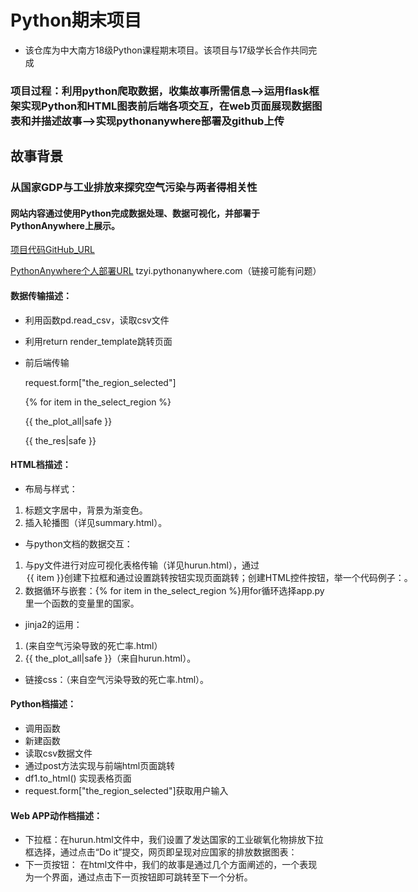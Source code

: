 # Python期末项目

- 该仓库为中大南方18级Python课程期末项目。该项目与17级学长合作共同完成

### 项目过程：利用python爬取数据，收集故事所需信息—>运用flask框架实现Python和HTML图表前后端各项交互，在web页面展现数据图表和并描述故事—>实现pythonanywhere部署及github上传

## 故事背景
### 从国家GDP与工业排放来探究空气污染与两者得相关性
#### 网站内容通过使用Python完成数据处理、数据可视化，并部署于PythonAnywhere上展示。

[项目代码GitHub_URL](https://github.com/Tengzyi/qmxm_Python)

[PythonAnywhere个人部署URL](tzyi.pythonanywhere.com)
tzyi.pythonanywhere.com（链接可能有问题）
#### 数据传输描述：
* 利用函数pd.read_csv，读取csv文件
* 利用return render_template跳转页面
* 前后端传输

  request.form["the_region_selected"]
  
  {% for item in the_select_region %}
  
  {{ the_plot_all|safe }}
  
  {{ the_res|safe }}
#### HTML档描述：
* 布局与样式：
1. 标题文字居中，背景为渐变色。
2. 插入轮播图（详见summary.html）。
* 与python文档的数据交互：
1. 与py文件进行对应可视化表格传输（详见hurun.html），通过 <option value="{{ item }}">{{ item }}创建下拉框和通过<input value='Do it!' type='SUBMIT'>设置跳转按钮实现页面跳转；创建HTML控件按钮，举一个代码例子：<p><input value='下一页：地区空气污染浓度' type='SUBMIT'></p >。
2. 数据循环与嵌套：{% for item in the_select_region %}用for循环选择app.py里一个函数的变量里的国家。
* jinja2的运用：
1. <title>{{ the_title }}</title>(来自空气污染导致的死亡率.html）
2. {{ the_plot_all|safe }}（来自hurun.html）。
* 链接css：*<link rel="stylesheet" href="static/css.css"/>*（来自空气污染导致的死亡率.html）。 

#### Python档描述：
* 调用函数
* 新建函数
* 读取csv数据文件 
* 通过post方法实现与前端html页面跳转
* df1.to_html() 实现表格页面  
* request.form["the_region_selected"]获取用户输入

#### Web APP动作档描述：
* 下拉框：在hurun.html文件中，我们设置了发达国家的工业碳氧化物排放下拉框选择，通过点击“Do it”提交，网页即呈现对应国家的排放数据图表：
* 下一页按钮： 在html文件中，我们的故事是通过几个方面阐述的，一个表现为一个界面，通过点击下一页按钮即可跳转至下一个分析。
